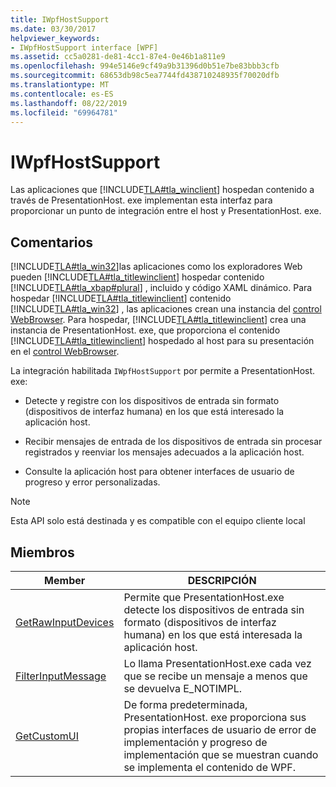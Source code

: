 ```yaml
---
title: IWpfHostSupport
ms.date: 03/30/2017
helpviewer_keywords:
- IWpfHostSupport interface [WPF]
ms.assetid: cc5a0281-de81-4cc1-87e4-0e46b1a811e9
ms.openlocfilehash: 994e5146e9cf49a9b31396d0b51e7be83bbb3cfb
ms.sourcegitcommit: 68653db98c5ea7744fd438710248935f70020dfb
ms.translationtype: MT
ms.contentlocale: es-ES
ms.lasthandoff: 08/22/2019
ms.locfileid: "69964781"
---
```

# <a name="iwpfhostsupport"></a>IWpfHostSupport
Las aplicaciones que [!INCLUDE[TLA#tla_winclient](../../../../includes/tlasharptla-winclient-md.md)] hospedan contenido a través de PresentationHost. exe implementan esta interfaz para proporcionar un punto de integración entre el host y PresentationHost. exe.  
  
## <a name="remarks"></a>Comentarios  
 [!INCLUDE[TLA#tla_win32](../../../../includes/tlasharptla-win32-md.md)]las aplicaciones como los exploradores Web pueden [!INCLUDE[TLA#tla_titlewinclient](../../../../includes/tlasharptla-titlewinclient-md.md)] hospedar contenido [!INCLUDE[TLA#tla_xbap#plural](../../../../includes/tlasharptla-xbapsharpplural-md.md)] , incluido y código XAML dinámico. Para hospedar [!INCLUDE[TLA#tla_titlewinclient](../../../../includes/tlasharptla-titlewinclient-md.md)] contenido [!INCLUDE[TLA#tla_win32](../../../../includes/tlasharptla-win32-md.md)] , las aplicaciones crean una instancia del [control WebBrowser](https://go.microsoft.com/fwlink/?LinkId=97911). Para hospedar, [!INCLUDE[TLA#tla_titlewinclient](../../../../includes/tlasharptla-titlewinclient-md.md)] crea una instancia de PresentationHost. exe, que proporciona el contenido [!INCLUDE[TLA#tla_titlewinclient](../../../../includes/tlasharptla-titlewinclient-md.md)] hospedado al host para su presentación en el [control WebBrowser](https://go.microsoft.com/fwlink/?LinkId=97911).  
  
 La integración habilitada `IWpfHostSupport` por permite a PresentationHost. exe:  
  
- Detecte y registre con los dispositivos de entrada sin formato (dispositivos de interfaz humana) en los que está interesado la aplicación host.  
  
- Recibir mensajes de entrada de los dispositivos de entrada sin procesar registrados y reenviar los mensajes adecuados a la aplicación host.  
  
- Consulte la aplicación host para obtener interfaces de usuario de progreso y error personalizadas.  
  
> [!NOTE]
> Esta API solo está destinada y es compatible con el equipo cliente local  
  
## <a name="members"></a>Miembros  
  
|Member|DESCRIPCIÓN|  
|------------|-----------------|  
|[GetRawInputDevices](getrawinputdevices.md)|Permite que PresentationHost.exe detecte los dispositivos de entrada sin formato (dispositivos de interfaz humana) en los que está interesada la aplicación host.|  
|[FilterInputMessage](filterinputmessage.md)|Lo llama PresentationHost.exe cada vez que se recibe un mensaje a menos que se devuelva E_NOTIMPL.|  
|[GetCustomUI](getcustomui.md)|De forma predeterminada, PresentationHost. exe proporciona sus propias interfaces de usuario de error de implementación y progreso de implementación que se muestran cuando se implementa el contenido de WPF.|
